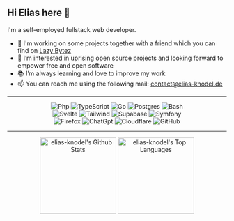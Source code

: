 ## Hi Elias here 👋

I'm a self-employed fullstack web developer.

- 🌱 I'm working on some projects together with a friend which you can find on [Lazy Bytez](https://github.com/lazybytez)
- 💫 I’m interested in uprising open source projects and looking forward to empower free and open software
- 📚 I’m always learning and love to improve my work
- 📫 You can reach me using the following mail: [contact@elias-knodel.de](mailto://contact@elias-knodel.de)

-----
<p align="center">
  <img alt="Php" src="https://img.shields.io/badge/php-%23777BB4.svg?style=for-the-badge&logo=php&logoColor=white">
  <img alt="TypeScript" src="https://img.shields.io/badge/typescript-%23007ACC.svg?style=for-the-badge&logo=typescript&logoColor=white">
  <img alt="Go" src="https://img.shields.io/badge/go-%2300ADD8.svg?style=for-the-badge&logo=go&logoColor=white">
  <img alt="Postgres" src="https://img.shields.io/badge/postgres-%23316192.svg?style=for-the-badge&logo=postgresql&logoColor=white">
  <img alt="Bash" src="https://img.shields.io/badge/shell_script-%23121011.svg?style=for-the-badge&logo=gnu-bash&logoColor=white">
  <br>
  <img alt="Svelte" src="https://img.shields.io/badge/svelte-%23f1413d.svg?style=for-the-badge&logo=svelte&logoColor=white">
  <img alt="Tailwind" src="https://img.shields.io/badge/tailwindcss-%2338B2AC.svg?style=for-the-badge&logo=tailwind-css&logoColor=white">
  <img alt="Supabase" src="https://img.shields.io/badge/Supabase-3ECF8E?style=for-the-badge&logo=supabase&logoColor=white">
  <img alt="Symfony" src="https://img.shields.io/badge/symfony-%23000000.svg?style=for-the-badge&logo=symfony&logoColor=white">
  <br>
  <img alt="Firefox" src="https://img.shields.io/badge/Firefox-FF7139?style=for-the-badge&logo=Firefox-Browser&logoColor=white">
  <img alt="ChatGpt" src="https://img.shields.io/badge/chatGPT-74aa9c?style=for-the-badge&logo=openai&logoColor=white">
  <img alt="Cloudflare" src="https://img.shields.io/badge/Cloudflare-F38020?style=for-the-badge&logo=Cloudflare&logoColor=white">
  <img alt="GitHub" src="https://img.shields.io/badge/github-%23121011.svg?style=for-the-badge&logo=github&logoColor=white">
</p>

-----
<p align="center">
<a href="https://github.com/anuraghazra/github-readme-stats"><img alt="elias-knodel's Github Stats" src="https://github-readme-stats.vercel.app/api?username=elias-knodel&show_icons=true&count_private=true&theme=tokyonight&hide_border=true" height="175px"/></a>
  <a href="https://github.com/anuraghazra/github-readme-stats"><img alt="elias-knodel's Top Languages" src="https://github-readme-stats.vercel.app/api/top-langs/?username=elias-knodel&langs_count=8&layout=compact&theme=tokyonight&hide_border=true" height="175x" /></a>
</p>
